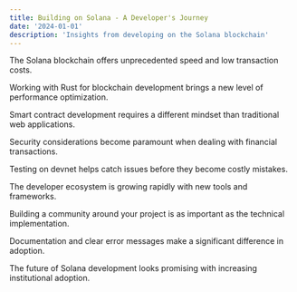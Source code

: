 ```yaml
---
title: Building on Solana - A Developer's Journey
date: '2024-01-01'
description: 'Insights from developing on the Solana blockchain'
---
```


The Solana blockchain offers unprecedented speed and low transaction costs.

Working with Rust for blockchain development brings a new level of performance optimization.

Smart contract development requires a different mindset than traditional web applications.

Security considerations become paramount when dealing with financial transactions.

Testing on devnet helps catch issues before they become costly mistakes.

The developer ecosystem is growing rapidly with new tools and frameworks.

Building a community around your project is as important as the technical implementation.

Documentation and clear error messages make a significant difference in adoption.

The future of Solana development looks promising with increasing institutional adoption.
